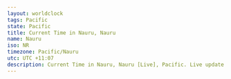 ```yaml
---
layout: worldclock
tags: Pacific
state: Pacific
title: Current Time in Nauru, Nauru
name: Nauru
iso: NR
timezone: Pacific/Nauru
utc: UTC +11:07
description: Current Time in Nauru, Nauru [Live], Pacific. Live update now time in Nauru, timezone Pacific/Nauru, UTC +11:07, Country ISO code & Current Local Time.
---
```


